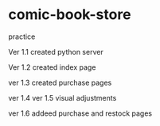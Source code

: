 # comic-book-store
practice

Ver 1.1 created python server

Ver 1.2 created index page

ver 1.3 created purchase pages

ver 1.4
ver 1.5 visual adjustments

ver 1.6 addeed purchase and restock pages
